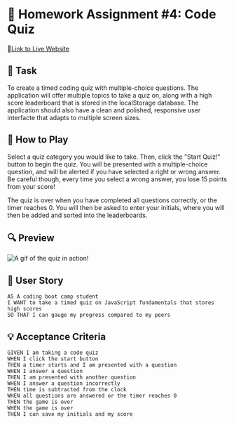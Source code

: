 # 📝 Homework Assignment #4: Code Quiz

📌[Link to Live Website](https://awidener3.github.io/code-quiz/)

## 🔨 Task
To create a timed coding quiz with multiple-choice questions. The application will offer multiple topics to take a quiz on, along with a high score leaderboard that is stored in the localStorage database. The application should also have a clean and polished, responsive user interfacte that adapts to multiple screen sizes.

## 📎 How to Play
Select a quiz category you would like to take. Then, click the "Start Quiz!" button to begin the quiz. You will be presented with a multiple-choice question, and will be alerted if you have selected a right or wrong answer. Be careful though, every time you select a wrong answer, you lose 15 points from your score!

The quiz is over when you have completed all questions correctly, or the timer reaches 0. You will then be asked to enter your initials, where you will then be added and sorted into the leaderboards.

## 🔍 Preview
![A gif of the quiz in action!](assets/images/coding-quiz-preview.gif)

## 📝 User Story

```
AS A coding boot camp student
I WANT to take a timed quiz on JavaScript fundamentals that stores high scores
SO THAT I can gauge my progress compared to my peers
```

## 💡 Acceptance Criteria

```
GIVEN I am taking a code quiz
WHEN I click the start button
THEN a timer starts and I am presented with a question
WHEN I answer a question
THEN I am presented with another question
WHEN I answer a question incorrectly
THEN time is subtracted from the clock
WHEN all questions are answered or the timer reaches 0
THEN the game is over
WHEN the game is over
THEN I can save my initials and my score
```